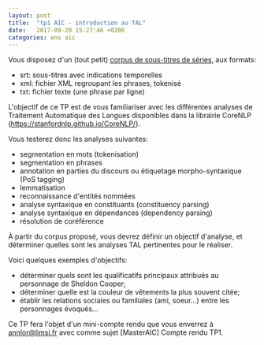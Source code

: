 ```yaml
---
layout: post
title:  "tp1 AIC - introduction au TAL"
date:   2017-09-20 15:27:46 +0200
categories: ens aic
---
```

Vous disposez d'un (tout petit) [corpus de sous-titres de séries](https://perso.limsi.fr/annlor/enseignement/tbbt.tar.gz), aux formats:
- srt: sous-titres avec indications temporelles
- xml: fichier XML regroupant les phrases, tokenisé
- txt: fichier texte (une phrase par ligne)


L'objectif de ce TP est de vous familiariser avec les différentes analyses de Traitement Automatique des Langues disponibles dans la librairie CoreNLP (https://stanfordnlp.github.io/CoreNLP/).

Vous testerez donc les analyses suivantes:
- segmentation en mots (tokenisation)
- segmentation en phrases
- annotation en parties du discours ou étiquetage morpho-syntaxique (PoS tagging)
- lemmatisation
- reconnaissance d'entités nommées
- analyse syntaxique en constituants (constituency parsing)
- analyse syntaxique en dépendances (dependency parsing)
- résolution de coréférence

À partir du corpus proposé, vous devrez définir un objectif d'analyse, et déterminer quelles sont les analyses TAL pertinentes pour le réaliser.

Voici quelques exemples d'objectifs:
- déterminer quels sont les qualificatifs principaux attribués au personnage de Sheldon Cooper;
- déterminer quelle est la couleur de vêtements la plus souvent citée;
- établir les relations sociales ou familiales (ami, soeur...) entre les personnages évoqués...

Ce TP fera l'objet d'un mini-compte rendu que vous enverrez à annlor@limsi.fr avec comme sujet [MasterAIC] Compte rendu TP1.


